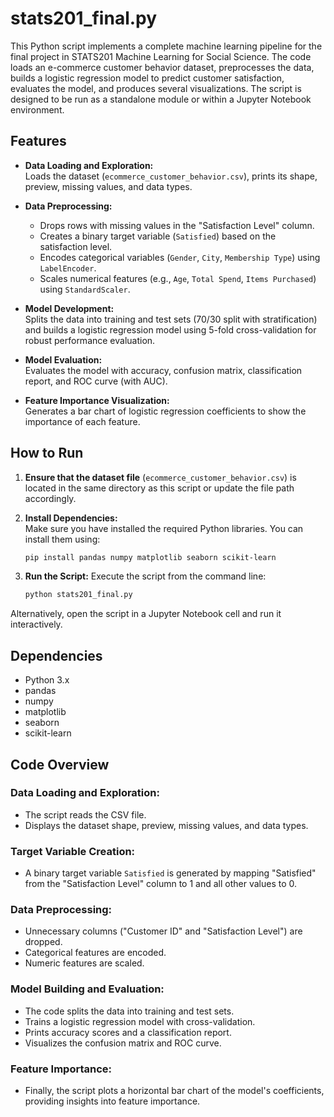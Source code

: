 # stats201_final.py

This Python script implements a complete machine learning pipeline for the final project in STATS201 Machine Learning for Social Science. The code loads an e-commerce customer behavior dataset, preprocesses the data, builds a logistic regression model to predict customer satisfaction, evaluates the model, and produces several visualizations. The script is designed to be run as a standalone module or within a Jupyter Notebook environment.

## Features

- **Data Loading and Exploration:**  
  Loads the dataset (`ecommerce_customer_behavior.csv`), prints its shape, preview, missing values, and data types.

- **Data Preprocessing:**  
  - Drops rows with missing values in the "Satisfaction Level" column.
  - Creates a binary target variable (`Satisfied`) based on the satisfaction level.
  - Encodes categorical variables (`Gender`, `City`, `Membership Type`) using `LabelEncoder`.
  - Scales numerical features (e.g., `Age`, `Total Spend`, `Items Purchased`) using `StandardScaler`.

- **Model Development:**  
  Splits the data into training and test sets (70/30 split with stratification) and builds a logistic regression model using 5-fold cross-validation for robust performance evaluation.

- **Model Evaluation:**  
  Evaluates the model with accuracy, confusion matrix, classification report, and ROC curve (with AUC).

- **Feature Importance Visualization:**  
  Generates a bar chart of logistic regression coefficients to show the importance of each feature.

## How to Run

1. **Ensure that the dataset file** (`ecommerce_customer_behavior.csv`) is located in the same directory as this script or update the file path accordingly.

2. **Install Dependencies:**  
   Make sure you have installed the required Python libraries. You can install them using:
   ```bash
   pip install pandas numpy matplotlib seaborn scikit-learn
    ```
3. **Run the Script:**
   Execute the script from the command line:
   ```bash
   python stats201_final.py
    ```
Alternatively, open the script in a Jupyter Notebook cell and run it interactively.

## Dependencies

- Python 3.x
- pandas
- numpy
- matplotlib
- seaborn
- scikit-learn

## Code Overview

### Data Loading and Exploration:
- The script reads the CSV file.
- Displays the dataset shape, preview, missing values, and data types.

### Target Variable Creation:
- A binary target variable `Satisfied` is generated by mapping "Satisfied" from the "Satisfaction Level" column to 1 and all other values to 0.

### Data Preprocessing:
- Unnecessary columns ("Customer ID" and "Satisfaction Level") are dropped.
- Categorical features are encoded.
- Numeric features are scaled.

### Model Building and Evaluation:
- The code splits the data into training and test sets.
- Trains a logistic regression model with cross-validation.
- Prints accuracy scores and a classification report.
- Visualizes the confusion matrix and ROC curve.

### Feature Importance:
- Finally, the script plots a horizontal bar chart of the model's coefficients, providing insights into feature importance.
